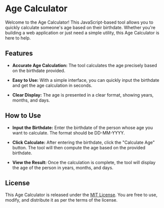 # __Age Calculator__
Welcome to the Age Calculator! This JavaScript-based tool allows you to quickly calculate someone's age based on their birthdate. Whether you're building a web application or just need a simple utility, this Age Calculator is here to help.
## __Features__
* __Accurate Age Calculation:__ The tool calculates the age precisely based on the birthdate provided.

* __Easy to Use:__ With a simple interface, you can quickly input the birthdate and get the age calculation in seconds.

* __Clear Display:__ The age is presented in a clear format, showing years, months, and days.
## __How to Use__
* __Input the Birthdate:__ Enter the birthdate of the person whose age you want to calculate. The format should be DD-MM-YYYY.

* __Click Calculate:__ After entering the birthdate, click the "Calculate Age" button. The tool will then compute the age based on the provided birthdate.

* __View the Result:__ Once the calculation is complete, the tool will display the age of the person in years, months, and days.
## __License__
This Age Calculator is released under the [MIT License](./LICENSE). You are free to use, modify, and distribute it as per the terms of the license.
